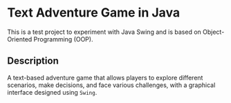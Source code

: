 # Text Adventure Game in Java

This is a test project to experiment with Java Swing and is based on Object-Oriented Programming (OOP).

## Description

A text-based adventure game that allows players to explore different scenarios, make decisions, and face various challenges, with a graphical interface designed using `Swing`.
